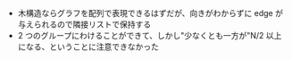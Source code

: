 - 木構造ならグラフを配列で表現できるはずだが、向きがわからずに edge が与えられるので隣接リストで保持する
- 2 つのグループにわけることができて、しかし"少なくとも一方が"N/2 以上になる、ということに注意できなかった
